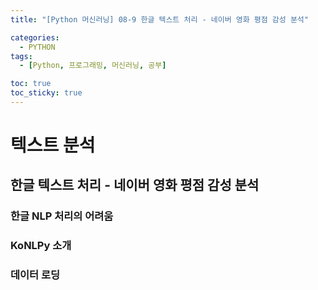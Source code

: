 ```yaml
---
title: "[Python 머신러닝] 08-9 한글 텍스트 처리 - 네이버 영화 평점 감성 분석"

categories: 
  - PYTHON
tags:
  - [Python, 프로그래밍, 머신러닝, 공부]

toc: true
toc_sticky: true
---
```


# 텍스트 분석

## 한글 텍스트 처리 - 네이버 영화 평점 감성 분석


### 한글 NLP 처리의 어려움


### KoNLPy 소개


### 데이터 로딩